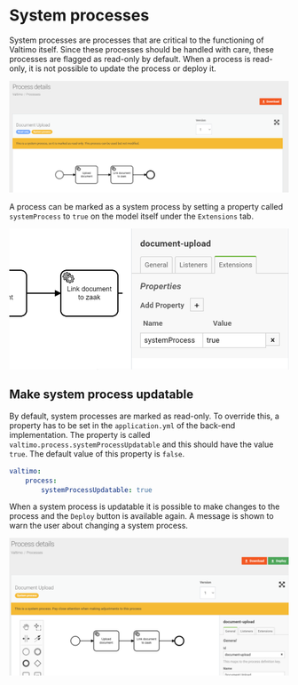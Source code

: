 # System processes

System processes are processes that are critical to the functioning of Valtimo itself. Since these 
processes should be handled with care, these processes are flagged as read-only by default. When a 
process is read-only, it is not possible to update the process or deploy it.

![Read only system process](img/read-only-system-process.png)

A process can be marked as a system process by setting a property called `systemProcess`
to `true` on the model itself under the `Extensions` tab.

![Setting system process property](img/setting-system-process-property.png)

## Make system process updatable
By default, system processes are marked as read-only. To override this, a property has to be set 
in the `application.yml` of the back-end implementation. The property is called
`valtimo.process.systemProcessUpdatable` and this should have the value `true`. The default value of
this property is `false`.

```yaml
valtimo:
    process:
        systemProcessUpdatable: true
```

When a system process is updatable it is possible to make changes to the process and the
`Deploy` button is available again. A message is shown to warn the user about changing a
system process.

![System process](img/system-process.png)

